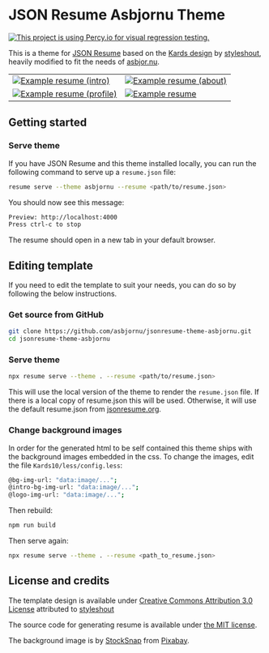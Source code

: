 # JSON Resume Asbjornu Theme

[![This project is using Percy.io for visual regression testing.](https://percy.io/static/images/percy-badge.svg)](https://percy.io/asbjornu/jsonresume-theme-asbjornu)

This is a theme for [JSON Resume](http://jsonresume.org/) based on the [Kards design](https://www.styleshout.com/free-templates/kards/) by [styleshout](https://www.styleshout.com/), heavily modified to fit the needs of [asbjor.nu](https://asbjor.nu/).

|  |  |
| --- | --- |
| [![Example resume (intro)](https://asbjornu.github.io/jsonresume-theme-asbjornu/resume-1.png)](https://asbjornu.github.io/jsonresume-theme-asbjornu/resume.html) | [![Example resume (about)](https://asbjornu.github.io/jsonresume-theme-asbjornu/resume-2.png)](https://asbjornu.github.io/jsonresume-theme-asbjornu/resume.html#about) |
| [![Example resume (profile)](https://asbjornu.github.io/jsonresume-theme-asbjornu/resume-3.png)](https://asbjornu.github.io/jsonresume-theme-asbjornu/resume.html#about) | [![Example resume](https://asbjornu.github.io/jsonresume-theme-asbjornu/resume-4.png)](https://asbjornu.github.io/jsonresume-theme-asbjornu/resume.html#resume) |

## Getting started

### Serve theme

If you have JSON Resume and this theme installed locally, you can run the
following command to serve up a `resume.json` file:

```sh
resume serve --theme asbjornu --resume <path/to/resume.json>
```

You should now see this message:

```sh
Preview: http://localhost:4000
Press ctrl-c to stop
```

The resume should open in a new tab in your default browser.

## Editing template

If you need to edit the template to suit your needs, you can do so by following
the below instructions.

### Get source from GitHub

```sh
git clone https://github.com/asbjornu/jsonresume-theme-asbjornu.git
cd jsonresume-theme-asbjornu
```

### Serve theme

```sh
npx resume serve --theme . --resume <path/to/resume.json>
```

This will use the local version of the theme to render the `resume.json` file.
If there is a local copy of resume.json this will be used.  Otherwise, it will
use the default resume.json from [jsonresume.org](https://jsonresume.org/).

### Change background images

In order for the generated html to be self contained this theme ships with the
background images embedded in the css. To change the images, edit the file
`Kards10/less/config.less`:

```sh
@bg-img-url: "data:image/...";
@intro-bg-img-url: "data:image/...";
@logo-img-url: "data:image/...";
```

Then rebuild:

```sh
npm run build
```

Then serve again:

```sh
npx resume serve --theme . --resume <path_to_resume.json>
```

## License and credits

The template design is available under [Creative Commons Attribution 3.0
License](http://creativecommons.org/licenses/by/3.0/) attributed to
[styleshout](https://www.styleshout.com/)

The source code for generating resume is available under [the MIT
license](http://mths.be/mit).

The background image is by [StockSnap](https://pixabay.com/users/stocksnap-894430/?utm_source=link-attribution&amp;utm_medium=referral&amp;utm_campaign=image&amp;utm_content=2589504) from [Pixabay](https://pixabay.com//?utm_source=link-attribution&amp;utm_medium=referral&amp;utm_campaign=image&amp;utm_content=2589504).
